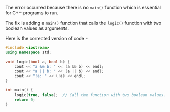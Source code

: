 The error occurred because there is no `main()` function which is essential for C++ programs to run.

The fix is adding a `main()` function that calls the `logic()` function with two boolean values as arguments. 

Here is the corrected version of code - 

```cpp
#include <iostream>
using namespace std;

void logic(bool a, bool b) {
    cout << "a && b: " << (a && b) << endl;
    cout << "a || b: " << (a || b) << endl;
    cout << "!a: " << (!a) << endl;
}

int main() {
    logic(true, false);  // Call the function with two boolean values.
    return 0;
}
```

